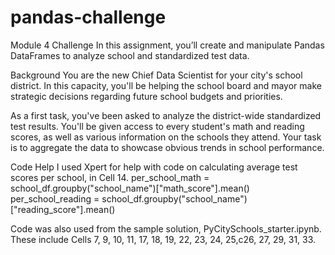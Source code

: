 # pandas-challenge

Module 4 Challenge
In this assignment, you’ll create and manipulate Pandas DataFrames to analyze school and standardized test data.

Background
You are the new Chief Data Scientist for your city's school district. In this capacity, you'll be helping the school board and mayor make strategic decisions regarding future school budgets and priorities.

As a first task, you've been asked to analyze the district-wide standardized test results. You'll be given access to every student's math and reading scores, as well as various information on the schools they attend. Your task is to aggregate the data to showcase obvious trends in school performance.

Code Help
I used Xpert for help with code on calculating average test scores per school, in Cell 14.
per_school_math = school_df.groupby("school_name")["math_score"].mean()
per_school_reading = school_df.groupby("school_name")["reading_score"].mean()

Code was also used from the sample solution, PyCitySchools_starter.ipynb. These include Cells 7, 9, 10, 11, 17, 18, 19, 22, 23, 24, 25,c26, 27, 29, 31, 33.
